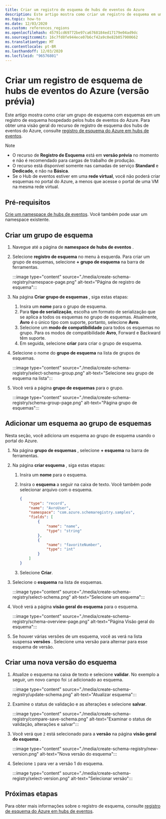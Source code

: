 ```yaml
---
title: Criar um registro de esquema de hubs de eventos do Azure
description: Este artigo mostra como criar um registro de esquema em um namespace de hubs de eventos do Azure.
ms.topic: how-to
ms.date: 12/03/2020
ms.custom: references_regions
ms.openlocfilehash: 45791cd69772be97ca6768184ed17179e04ad9dc
ms.sourcegitcommit: 16c7fd8fe944ece07b6cf42a9c0e82b057900662
ms.translationtype: MT
ms.contentlocale: pt-BR
ms.lasthandoff: 12/03/2020
ms.locfileid: "96576801"
---
```

# <a name="create-an-azure-event-hubs-schema-registry-preview"></a>Criar um registro de esquema de hubs de eventos do Azure (versão prévia)
Este artigo mostra como criar um grupo de esquema com esquemas em um registro de esquema hospedado pelos hubs de eventos do Azure. Para obter uma visão geral do recurso de registro de esquema dos hubs de eventos do Azure, consulte [registro de esquema do Azure em hubs de eventos](schema-registry-overview.md).

> [!NOTE]
> - O recurso de **Registro de Esquema** está em **versão prévia** no momento e não é recomendado para cargas de trabalho de produção.
> - O recurso está disponível somente nas camadas de serviço **Standard** e **Dedicado**, e não na **Básica**.
> - Se o Hub de eventos estiver em uma **rede virtual**, você não poderá criar esquemas no portal do Azure, a menos que acesse o portal de uma VM na mesma rede virtual. 

## <a name="prerequisites"></a>Pré-requisitos
[Crie um namespace de hubs de eventos](event-hubs-create.md#create-an-event-hubs-namespace). Você também pode usar um namespace existente. 

## <a name="create-a-schema-group"></a>Criar um grupo de esquema
1. Navegue até a página de **namespace de hubs de eventos** . 
1. Selecione **registro de esquema** no menu à esquerda. Para criar um grupo de esquemas, selecione **+ grupo de esquema** na barra de ferramentas. 

    :::image type="content" source="./media/create-schema-registry/namespace-page.png" alt-text="Página de registro de esquema":::
1. Na página **Criar grupo de esquemas** , siga estas etapas:
    1. Insira um **nome** para o grupo de esquema.
    1. Para **tipo de serialização**, escolha um formato de serialização que se aplica a todos os esquemas no grupo de esquemas. Atualmente, **Avro** é o único tipo com suporte, portanto, selecione **Avro**. 
    1. Selecione um **modo de compatibilidade** para todos os esquemas no grupo. Para os modos de compatibilidade **Avro**, Forward e Backward têm suporte. 
    1. Em seguida, selecione **criar** para criar o grupo de esquema. 
1. Selecione o nome do **grupo de esquema** na lista de grupos de esquemas.

    :::image type="content" source="./media/create-schema-registry/select-schema-group.png" alt-text="Selecione seu grupo de esquema na lista":::    
1. Você verá a página **grupo de esquemas** para o grupo.

    :::image type="content" source="./media/create-schema-registry/schema-group-page.png" alt-text="Página grupo de esquemas":::
    

## <a name="add-a-schema-to-the-schema-group"></a>Adicionar um esquema ao grupo de esquemas
Nesta seção, você adiciona um esquema ao grupo de esquema usando o portal do Azure. 

1. Na página **grupo de esquemas** , selecione **+ esquema** na barra de ferramentas. 
1. Na página **criar esquema** , siga estas etapas:
    1. Insira um **nome** para o esquema.
    1. Insira o **esquema** a seguir na caixa de texto. Você também pode selecionar arquivo com o esquema.
    
        ```json
        {
            "type": "record",
            "name": "AvroUser",
            "namespace": "com.azure.schemaregistry.samples",
            "fields": [
                {
                    "name": "name",
                    "type": "string"
                },
                {
                    "name": "favoriteNumber",
                    "type": "int"
                }
            ]
        }
        ```
    1. Selecione **Criar**. 
1. Selecione o **esquema** na lista de esquemas. 

    :::image type="content" source="./media/create-schema-registry/select-schema.png" alt-text="Selecione um esquema":::
1. Você verá a página **visão geral do esquema** para o esquema. 

    :::image type="content" source="./media/create-schema-registry/schema-overview-page.png" alt-text="Página Visão geral do esquema":::    
1. Se houver várias versões de um esquema, você as verá na lista suspensa **versões** . Selecione uma versão para alternar para esse esquema de versão. 

## <a name="create-a-new-version-of-schema"></a>Criar uma nova versão do esquema

1. Atualize o esquema na caixa de texto e selecione **validar**. No exemplo a seguir, um novo campo foi `id` adicionado ao esquema. 

    :::image type="content" source="./media/create-schema-registry/update-schema.png" alt-text="Atualizar esquema":::    
    
1. Examine o status de validação e as alterações e selecione **salvar**. 

    :::image type="content" source="./media/create-schema-registry/compare-save-schema.png" alt-text="Examinar o status de validação, alterações e salvar":::     
1. Você verá que `2` está selecionado para a **versão** na página **visão geral do esquema** . 

    :::image type="content" source="./media/create-schema-registry/new-version.png" alt-text="Nova versão do esquema":::    
1. Selecione `1` para ver a versão 1 do esquema. 

    :::image type="content" source="./media/create-schema-registry/select-version.png" alt-text="Selecionar versão":::    


## <a name="next-steps"></a>Próximas etapas
Para obter mais informações sobre o registro de esquema, consulte [registro de esquema do Azure em hubs de eventos](schema-registry-overview.md).

